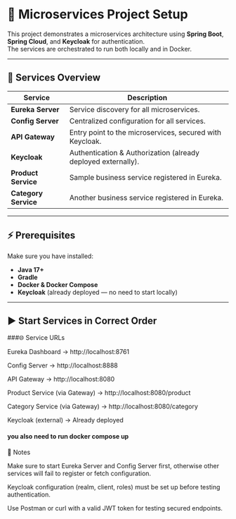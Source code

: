 # 🚀 Microservices Project Setup

This project demonstrates a microservices architecture using **Spring Boot**, **Spring Cloud**, and **Keycloak** for authentication.  
The services are orchestrated to run both locally and in Docker.

---

## 📌 Services Overview

| Service              | Description |
|----------------------|-------------|
| **Eureka Server**    | Service discovery for all microservices. |
| **Config Server**    | Centralized configuration for all services. |
| **API Gateway**      | Entry point to the microservices, secured with Keycloak. |
| **Keycloak**         | Authentication & Authorization (already deployed externally). |
| **Product Service**  | Sample business service registered in Eureka. |
| **Category Service** | Another business service registered in Eureka. |

---

## ⚡ Prerequisites

Make sure you have installed:

- **Java 17+**
- **Gradle**
- **Docker & Docker Compose**
- **Keycloak** (already deployed — no need to start locally)

---

## ▶️ Start Services in Correct Order

###🌐 Service URLs

Eureka Dashboard → http://localhost:8761

Config Server → http://localhost:8888

API Gateway → http://localhost:8080

Product Service (via Gateway) → http://localhost:8080/product

Category Service (via Gateway) → http://localhost:8080/category

Keycloak (external) → Already deployed

#### you also need to run docker compose up

📖 Notes

Make sure to start Eureka Server and Config Server first, otherwise other services will fail to register or fetch configuration.

Keycloak configuration (realm, client, roles) must be set up before testing authentication.

Use Postman or curl with a valid JWT token for testing secured endpoints.
```bash


